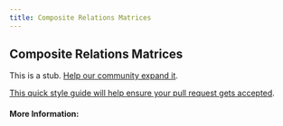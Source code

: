 ```yaml
---
title: Composite Relations Matrices
---
```


## Composite Relations Matrices

This is a stub. [Help our community expand it](https://github.com/freecodecamp/guides/tree/master/src/pages/articles/math/relations/composite-relations-matrices/index.md).

[This quick style guide will help ensure your pull request gets accepted](https://github.com/freeCodeCamp/guides/blob/master/README.md).

<!-- The article goes here, in GitHub-flavored Markdown. Feel free to add YouTube videos, images, and CodePen/JSBin embeds  -->

#### More Information:
<!-- Please add any articles you think might be helpful to read before writing the article -->


